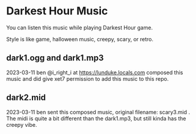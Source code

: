 # Darkest Hour Music

You can listen this music while playing Darkest Hour game.

Style is like game, halloween music, creepy, scary, or retro.

## dark1.ogg and dark1.mp3

2023-03-11 ben @i_right_i at https://lunduke.locals.com composed this music
and did give xet7 permission to add this music to this repo. 

## dark2.mid

2023-03-11 ben sent this composed music, original filename: scary3.mid .
The midi is quite a bit different than the dark1.mp3, but still kinda has the creepy vibe.
